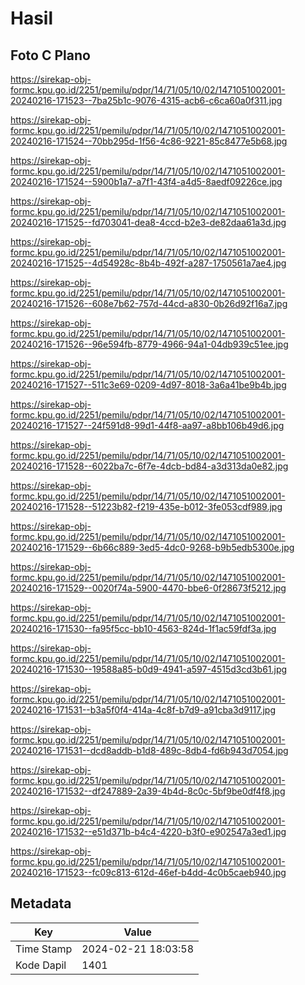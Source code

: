# Hasil

## Foto C Plano

https://sirekap-obj-formc.kpu.go.id/2251/pemilu/pdpr/14/71/05/10/02/1471051002001-20240216-171523--7ba25b1c-9076-4315-acb6-c6ca60a0f311.jpg

https://sirekap-obj-formc.kpu.go.id/2251/pemilu/pdpr/14/71/05/10/02/1471051002001-20240216-171524--70bb295d-1f56-4c86-9221-85c8477e5b68.jpg

https://sirekap-obj-formc.kpu.go.id/2251/pemilu/pdpr/14/71/05/10/02/1471051002001-20240216-171524--5900b1a7-a7f1-43f4-a4d5-8aedf09226ce.jpg

https://sirekap-obj-formc.kpu.go.id/2251/pemilu/pdpr/14/71/05/10/02/1471051002001-20240216-171525--fd703041-dea8-4ccd-b2e3-de82daa61a3d.jpg

https://sirekap-obj-formc.kpu.go.id/2251/pemilu/pdpr/14/71/05/10/02/1471051002001-20240216-171525--4d54928c-8b4b-492f-a287-1750561a7ae4.jpg

https://sirekap-obj-formc.kpu.go.id/2251/pemilu/pdpr/14/71/05/10/02/1471051002001-20240216-171526--608e7b62-757d-44cd-a830-0b26d92f16a7.jpg

https://sirekap-obj-formc.kpu.go.id/2251/pemilu/pdpr/14/71/05/10/02/1471051002001-20240216-171526--96e594fb-8779-4966-94a1-04db939c51ee.jpg

https://sirekap-obj-formc.kpu.go.id/2251/pemilu/pdpr/14/71/05/10/02/1471051002001-20240216-171527--511c3e69-0209-4d97-8018-3a6a41be9b4b.jpg

https://sirekap-obj-formc.kpu.go.id/2251/pemilu/pdpr/14/71/05/10/02/1471051002001-20240216-171527--24f591d8-99d1-44f8-aa97-a8bb106b49d6.jpg

https://sirekap-obj-formc.kpu.go.id/2251/pemilu/pdpr/14/71/05/10/02/1471051002001-20240216-171528--6022ba7c-6f7e-4dcb-bd84-a3d313da0e82.jpg

https://sirekap-obj-formc.kpu.go.id/2251/pemilu/pdpr/14/71/05/10/02/1471051002001-20240216-171528--51223b82-f219-435e-b012-3fe053cdf989.jpg

https://sirekap-obj-formc.kpu.go.id/2251/pemilu/pdpr/14/71/05/10/02/1471051002001-20240216-171529--6b66c889-3ed5-4dc0-9268-b9b5edb5300e.jpg

https://sirekap-obj-formc.kpu.go.id/2251/pemilu/pdpr/14/71/05/10/02/1471051002001-20240216-171529--0020f74a-5900-4470-bbe6-0f28673f5212.jpg

https://sirekap-obj-formc.kpu.go.id/2251/pemilu/pdpr/14/71/05/10/02/1471051002001-20240216-171530--fa95f5cc-bb10-4563-824d-1f1ac59fdf3a.jpg

https://sirekap-obj-formc.kpu.go.id/2251/pemilu/pdpr/14/71/05/10/02/1471051002001-20240216-171530--19588a85-b0d9-4941-a597-4515d3cd3b61.jpg

https://sirekap-obj-formc.kpu.go.id/2251/pemilu/pdpr/14/71/05/10/02/1471051002001-20240216-171531--b3a5f0f4-414a-4c8f-b7d9-a91cba3d9117.jpg

https://sirekap-obj-formc.kpu.go.id/2251/pemilu/pdpr/14/71/05/10/02/1471051002001-20240216-171531--dcd8addb-b1d8-489c-8db4-fd6b943d7054.jpg

https://sirekap-obj-formc.kpu.go.id/2251/pemilu/pdpr/14/71/05/10/02/1471051002001-20240216-171532--df247889-2a39-4b4d-8c0c-5bf9be0df4f8.jpg

https://sirekap-obj-formc.kpu.go.id/2251/pemilu/pdpr/14/71/05/10/02/1471051002001-20240216-171532--e51d371b-b4c4-4220-b3f0-e902547a3ed1.jpg

https://sirekap-obj-formc.kpu.go.id/2251/pemilu/pdpr/14/71/05/10/02/1471051002001-20240216-171523--fc09c813-612d-46ef-b4dd-4c0b5caeb940.jpg


## Metadata

| Key        | Value               |
| ---------- | ------------------- |
| Time Stamp | 2024-02-21 18:03:58 |
| Kode Dapil | 1401                |




